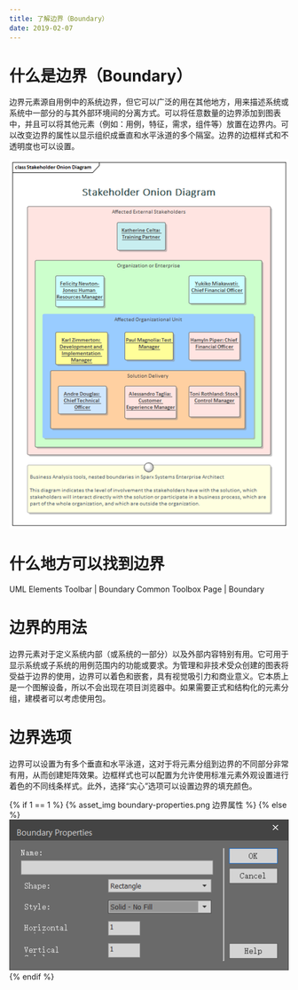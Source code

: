 ```yaml
---
title: 了解边界（Boundary）
date: 2019-02-07
---
```


# 什么是边界（Boundary）

边界元素源自用例中的系统边界，但它可以广泛的用在其他地方，用来描述系统或系统中一部分的与其外部环境间的分离方式。可以将任意数量的边界添加到图表中，并且可以将其他元素（例如：用例，特征，需求，组件等）放置在边界内。可以改变边界的属性以显示组织成垂直和水平泳道的多个隔室。边界的边框样式和不透明度也可以设置。

![边界使用示例](./boundary/stakeholder-onion-diagram-6335.png)

# 什么地方可以找到边界

UML Elements Toolbar | Boundary
Common Toolbox Page | Boundary

# 边界的用法

边界元素对于定义系统内部（或系统的一部分）以及外部内容特别有用。它可用于显示系统或子系统的用例范围内的功能或要求。为管理和非技术受众创建的图表将受益于边界的使用，边界可以着色和嵌套，具有视觉吸引力和商业意义。它本质上是一个图解设备，所以不会出现在项目浏览器中。如果需要正式和结构化的元素分组，建模者可以考虑使用包。

# 边界选项

边界可以设置为有多个垂直和水平泳道，这对于将元素分组到边界的不同部分非常有用，从而创建矩阵效果。边框样式也可以配置为允许使用标准元素外观设置进行着色的不同线条样式。此外，选择“实心”选项可以设置边界的填充颜色。

{% if 1 == 1 %}
  {% asset_img boundary-properties.png 边界属性 %}
{% else %}
  ![边界属性](./boundary/boundary-properties.png)
{% endif %}